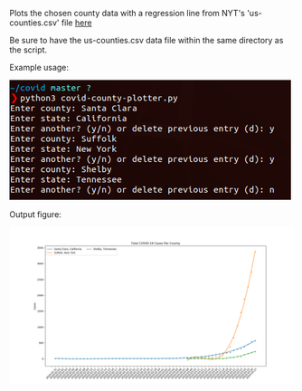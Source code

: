 Plots the chosen county data with a regression line from NYT's 'us-counties.csv' file [here](https://github.com/nytimes/covid-19-data)

Be sure to have the us-counties.csv data file within the same directory as the script.

Example usage:


![Example](/images/example.png)

Output figure:


![Example Figure](/images/example_figure.png)
